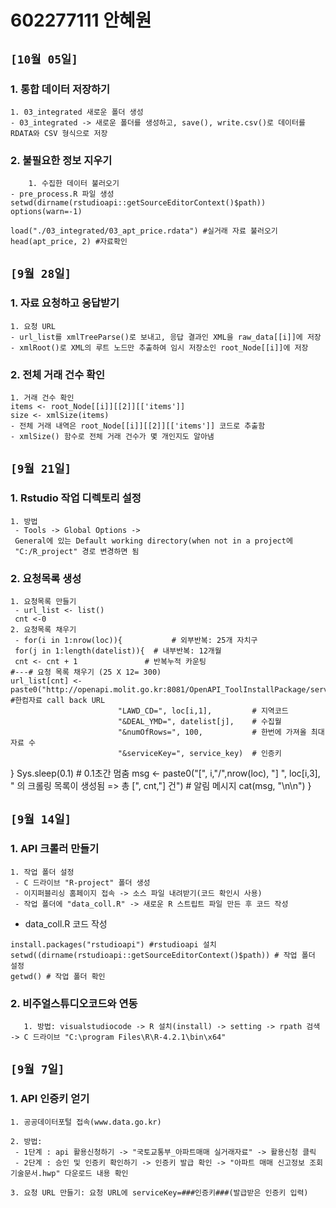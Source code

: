 # 602277111 안혜원

## `[10월 05일]`
### 1. 통합 데이터 저장하기
	1. 03_integrated 새로운 폴더 생성
	- 03_integrated -> 새로운 폴더를 생성하고, save(), write.csv()로 데이터를 RDATA와 CSV 형식으로 저장
	
### 2. 불필요한 정보 지우기
        1. 수집한 데이터 불러오기
	- pre_process.R 파일 생성
	setwd(dirname(rstudioapi::getSourceEditorContext()$path))
	options(warn=-1)
	 
	load("./03_integrated/03_apt_price.rdata") #실거래 자료 불러오기
	head(apt_price, 2) #자료확인



## `[9월 28일]`
### 1. 자료 요청하고 응답받기
	1. 요청 URL
	- url_list를 xmlTreeParse()로 보내고, 응답 결과인 XML을 raw_data[[i]]에 저장
	- xmlRoot()로 XML의 루트 노드만 추출하여 임시 저장소인 root_Node[[i]]에 저장
	
### 2. 전체 거래 건수 확인
	1. 거래 건수 확인
	items <- root_Node[[i]][[2]][['items']]
	size <- xmlSize(items)
	- 전체 거래 내역은 root_Node[[i]][[2]][['items']] 코드로 추출함
	- xmlSize() 함수로 전체 거래 건수가 몇 개인지도 알아냄





## `[9월 21일]`
### 1. Rstudio 작업 디렉토리 설정
	1. 방법
	 - Tools -> Global Options -> 
	 General에 있는 Default working directory(when not in a project에 
	 "C:/R_project" 경로 변경하면 됨
	 
### 2. 요청목록 생성
	1. 요청목록 만들기
	 - url_list <- list()
	 cnt <-0
	2. 요청목록 채우기
	 - for(i in 1:nrow(loc)){           # 외부반복: 25개 자치구
	 for(j in 1:length(datelist)){  # 내부반복: 12개월
	 cnt <- cnt + 1               # 반복누적 카운팅
    #---# 요청 목록 채우기 (25 X 12= 300)
    url_list[cnt] <- paste0("http://openapi.molit.go.kr:8081/OpenAPI_ToolInstallPackage/service/rest/RTMSOBJSvc/getRTMSDataSvcAptTrade?", #한컴자료 call back URL
                            "LAWD_CD=", loc[i,1],         # 지역코드
                            "&DEAL_YMD=", datelist[j],    # 수집월
                            "&numOfRows=", 100,           # 한번에 가져올 최대 자료 수
                            "&serviceKey=", service_key)  # 인증키
  } Sys.sleep(0.1)   # 0.1초간 멈춤
  msg <- paste0("[", i,"/",nrow(loc), "]  ", loc[i,3], " 의 크롤링 목록이 생성됨 => 총 [", cnt,"] 건") # 알림 메시지             cat(msg, "\n\n")
} 



## `[9월 14일]`
### 1. API 크롤러 만들기
	1. 작업 폴더 설정
	 - C 드라이브 "R-project" 폴더 생성
	 - 이지퍼블리싱 홈페이지 접속 -> 소스 파일 내려받기(코드 확인시 사용)
	 - 작업 폴더에 "data_coll.R" -> 새로운 R 스트립트 파일 만든 후 코드 작성
	 
* data_coll.R 코드 작성
```
install.packages("rstudioapi") #rstudioapi 설치
setwd((dirname(rstudioapi::getSourceEditorContext()$path)) # 작업 폴더 설정
getwd() # 작업 폴더 확인
```
### 2. 비주얼스튜디오코드와 연동
       1. 방법: visualstudiocode -> R 설치(install) -> setting -> rpath 검색 -> C 드라이브 "C:\program Files\R\R-4.2.1\bin\x64"
      
## `[9월 7일]`
### 1. API 인증키 얻기
	1. 공공데이터포털 접속(www.data.go.kr)
	
	2. 방법:  
	 - 1단계 : api 활용신청하기 -> "국토교통부_아파트매매 실거래자료" -> 활용신청 클릭
	 - 2단계 : 승인 및 인증키 확인하기 -> 인증키 발급 확인 -> "아파트 매매 신고정보 조회 기술문서.hwp" 다운로드 내용 확인
	
	3. 요청 URL 만들기: 요청 URL에 serviceKey=###인증키###(발급받은 인증키 입력)
